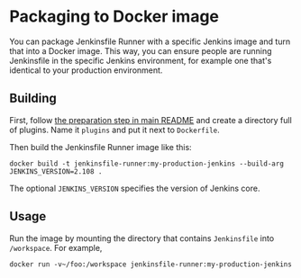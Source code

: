 # Packaging to Docker image
You can package Jenkinsfile Runner with a specific Jenkins image and turn that into a Docker image.
This way, you can ensure people are running Jenkinsfile in the specific Jenkins environment, for example one that's identical to your production environment.

## Building
First, follow [the preparation step in main README](README.md#preparation) and create a directory full of plugins. Name it `plugins` and put it next to `Dockerfile`.

Then build the Jenkinsfile Runner image like this:

```
docker build -t jenkinsfile-runner:my-production-jenkins --build-arg JENKINS_VERSION=2.108 .
```

The optional `JENKINS_VERSION` specifies the version of Jenkins core.

## Usage
Run the image by mounting the directory that contains `Jenkinsfile` into `/workspace`. For example,

```
docker run -v~/foo:/workspace jenkinsfile-runner:my-production-jenkins
```

